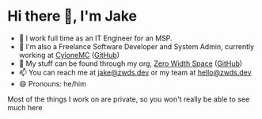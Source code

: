 # Hi there 👋, I'm Jake

- 💼 I work full time as an IT Engineer for an MSP.
- 🔭 I'm also a Freelance Software Developer and System Admin, currently working at [CyloneMC](https://cylonemc.net) ([GitHub](https://github.com/CyloneMC))
- 💬 My stuff can be found through my org, [Zero Width Space](https://zerowidthspace.com) ([GitHub](https://github.com/ZWDSdev))
- 📫 You can reach me at jake@zwds.dev or my team at hello@zwds.dev
- 😄 Pronouns: he/him

Most of the things I work on are private, so you won't really be able to see much here

<!--
**JakeMT04/JakeMT04** is a ✨ _special_ ✨ repository because its `README.md` (this file) appears on your GitHub profile.

Here are some ideas to get you started:

- 🔭 I’m currently working on ...
- 🌱 I’m currently learning ...
- 👯 I’m looking to collaborate on ...
- 🤔 I’m looking for help with ...
- 💬 Ask me about ...
- 📫 How to reach me: ...
- 😄 Pronouns: ...
- ⚡ Fun fact: ...
-->
